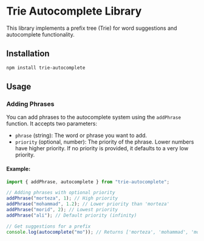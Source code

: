 # Trie Autocomplete Library

This library implements a prefix tree (Trie) for word suggestions and autocomplete functionality.

## Installation

```bash
npm install trie-autocomplete
```

## Usage

### Adding Phrases

You can add phrases to the autocomplete system using the `addPhrase` function. It accepts two parameters:

- `phrase` (string): The word or phrase you want to add.
- `priority` (optional, number): The priority of the phrase. Lower numbers have higher priority. If no priority is provided, it defaults to a very low priority.

#### Example:

```typescript
import { addPhrase, autocomplete } from "trie-autocomplete";

// Adding phrases with optional priority
addPhrase("morteza", 1); // High priority
addPhrase("mohammad", 1.2); // Lower priority than 'morteza'
addPhrase("morid", 2); // Lowest priority
addPhrase("ali"); // Default priority (infinity)

// Get suggestions for a prefix
console.log(autocomplete("mo")); // Returns ['morteza', 'mohammad', 'morid']
```
